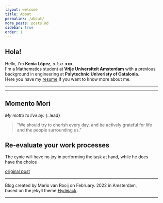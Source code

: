 ```yaml
---
layout: welcome
title: About
permalink: /about/
more_posts: posts.md
sidebar: true
order: 1
---
```


## Hola!

Hello, I'm **Kenia López**, *a.k.a.* **xxx**.<br>
I'm a Mathematics student at **Vrije Universiteit Amsterdam** with a previous background in engineering at **Polytechnic Univeristy of Catalonia**.<br>
Here you have my [resume] if you want to know more about me.

***

<!--posts_list-->

***

## Momento Mori

_My motto to live by._
{:.lead}

> “We should try to cherish every day, and be actively grateful for life and the people surrounding us.”

## Re-evaluate your work processes

The cynic will have no joy in performing the task at hand, while he does have the choice<br>

[original post]

***

Blog created by Mario van Rooij on February. 2022 in Amsterdam,<br>
based on the jekyll theme [Hydejack].

***

<!--author-->

<!-- Links -->
[SAP Labs Korea]: https://www.sap.com/korea/about/labs-korea.html
[resume]: /resume/
[original post]: http://blog.vivekmahbubani.com/2007/03/work-hard-to-be-lazy.html
[Hydejack]: https://hydejack.com

